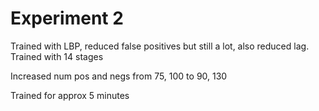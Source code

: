 # Experiment 2

Trained with LBP, reduced false positives but still a lot, also reduced lag.
Trained with 14 stages

Increased num pos and negs from 75, 100 to 90, 130

Trained for approx 5 minutes